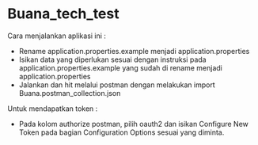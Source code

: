 # Buana_tech_test

Cara menjalankan aplikasi ini :
- Rename application.properties.example menjadi application.properties
- Isikan data yang diperlukan sesuai dengan instruksi pada application.properties.example yang sudah di rename menjadi application.properties
- Jalankan dan hit melalui postman dengan melakukan import Buana.postman_collection.json

Untuk mendapatkan token :
- Pada kolom authorize postman, pilih oauth2 dan isikan Configure New Token pada bagian Configuration Options sesuai yang diminta.
